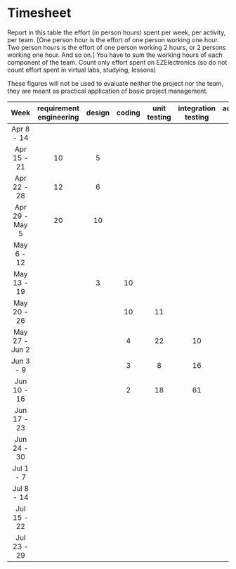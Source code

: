 # Timesheet

Report in this table the effort (in person hours) spent per week, per activity, per team.
[One person hour is the effort of one person working one hour.
Two person hours is the effort of one person working 2 hours, or 2 persons working one hour. And so on.]
You have to sum the working hours of each component of the team.
Count only effort spent on EZElectronics (so do not count effort spent in virtual labs, studying, lessons)

These figures will not be used to evaluate neither the project nor the team, they are meant as practical application of basic project management.

|      Week      | requirement engineering | design | coding | unit testing | integration testing | acceptance testing | management | git maven |
| :------------: | :---------------------: | :----: | :----: | :----------: | :-----------------: | :----------------: | :--------: | :-------: |
|   Apr 8 - 14   |                         |        |        |              |                     |                    |            |           |
|  Apr 15 - 21   |           10            |   5    |        |              |                     |                    |            |           |
|  Apr 22 - 28   |           12            |   6    |        |              |                     |                    |     1      |           |
| Apr 29 - May 5 |           20            |   10   |        |              |                     |                    |     2      |     1     |
|   May 6 - 12   |                         |        |        |              |                     |                    |            |           |
|  May 13 - 19   |                         |   3    |   10   |              |                     |                    |            |           |
|  May 20 - 26   |                         |        |   10   |      11      |                     |                    |            |           |
| May 27 - Jun 2 |                         |        |   4    |      22      |         10          |                    |            |           |
|   Jun 3 - 9    |                         |        |   3    |      8       |         16          |                    |            |           |
|  Jun 10 - 16   |                         |        |   2    |      18      |         61          |                    |     1      |     1     |
|  Jun 17 - 23   |                         |        |        |              |                     |                    |            |           |
|  Jun 24 - 30   |                         |        |        |              |                     |                    |            |           |
|   Jul 1 - 7    |                         |        |        |              |                     |                    |            |           |
|   Jul 8 - 14   |                         |        |        |              |                     |                    |            |           |
|  Jul 15 - 22   |                         |        |        |              |                     |                    |            |           |
|  Jul 23 - 29   |                         |        |        |              |                     |                    |            |           |
